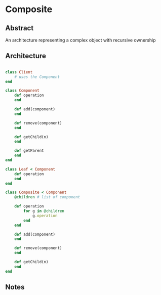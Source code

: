# Composite
## Abstract
An architecture representing a complex object with recursive ownership


## Architecture
```ruby

class Client
    # uses the Component
end

class Component
    def operation
    end

    def add(component)
    end

    def remove(component)
    end

    def getChild(n)
    end

    def getParent
    end
end

class Leaf < Component
    def operation
    end
end

class Composite < Component
    @children # list of component

    def operation
        for g in @children
            g.operation
        end
    end

    def add(component)
    end

    def remove(component)
    end

    def getChild(n)
    end
end

```


## Notes
